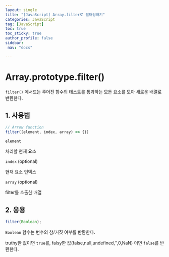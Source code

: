 ```yaml
---
layout: single
title: "[JavaScript] Array.filter로 필터링하기"
categories: JavaScript
tag: [JavaScript]
toc: true
toc_sticky: true
author_profile: false
sidebar:
 nav: "docs"

---
```


# Array.prototype.filter()

`filter()` 메서드는 주어진 함수의 테스트를 통과하는 모든 요소를 모아 새로운 배열로 반환한다.

## 1. 사용법

```js
// Arrow function
filter((element, index, array) => {})
```

`element`

처리할 현재 요소

`index`  (optional)

현재 요소 인덱스

`array` (optional)

filter를 호출한 배열

## 2. 응용

```js
filter(Boolean);
```

`Boolean` 함수는 변수의 참/거짓 여부를 반환한다. 

truthy한 값이면 `true`를, falsy한 값(false,null,undefined,'',0,NaN) 이면 `false`를 반환한다.

